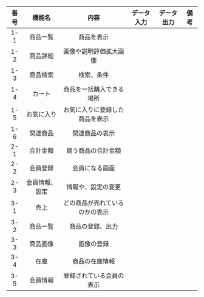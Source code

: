 |番号|機能名|内容|データ入力|データ出力|備考|
|:---:|:---:|:---:|:---:|:---:|:---:|
|1-1|商品一覧|商品を表示|||
|1-2|商品詳細|画像や説明評価拡大画像||||
|1-3|商品検索|検索、条件||||
|1-4|カート|商品を一括購入できる場所||||
|1-5|お気に入り|お気に入りに登録した商品を表示||||
|1-6|関連商品|関連商品の表示||||
|2-1|合計金額|買う商品の合計金額||||
|2-2|会員登録|会員になる画面||||
|2-3|会員情報、設定|情報や、設定の変更||||
|3-1|売上|どの商品が売れているのかの表示||||
|3-2|商品一覧|商品の登録、出力||||
|3-3|商品画像|画像の登録||||
|3-4|在庫|商品の在庫情報||||
|3-5|会員情報|登録されている会員の表示||||
